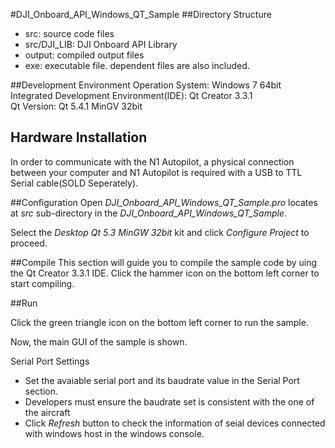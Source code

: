 #DJI_Onboard_API_Windows_QT_Sample
##Directory Structure
* src: source code files
* src/DJI_LIB: DJI Onboard API Library
* output: compiled output files
* exe: executable file. dependent files are also included.

##Development Environment
Operation System: Windows 7 64bit  
Integrated Development Environment(IDE): Qt Creator 3.3.1  
Qt Version: Qt 5.4.1 MinGV 32bit  

## Hardware Installation
In order to communicate with the N1 Autopilot, a physical connection between your computer and N1 Autopilot is required with a USB to TTL Serial cable(SOLD Seperately).

##Configuration
Open *DJI_Onboard_API_Windows_QT_Sample.pro* locates at *src* sub-directory in the *DJI_Onboard_API_Windows_QT_Sample*.

Select the *Desktop Qt 5.3 MinGW 32bit* kit and click *Configure Project* to proceed.

##Compile
This section will guide you to compile the sample code by uing the Qt Creator 3.3.1 IDE. Click the hammer icon on the bottom left corner to start compiling.

##Run

Click the green triangle icon on the bottom left corner to run the sample.

Now, the main GUI of the sample is shown.

Serial Port Settings

* Set the avaiable serial port and its baudrate value in the Serial Port section.  
* Developers must ensure the baudrate set is consistent with the one of the aircraft  
* Click *Refresh* button to check the information of seial devices connected with windows host in the windows console.